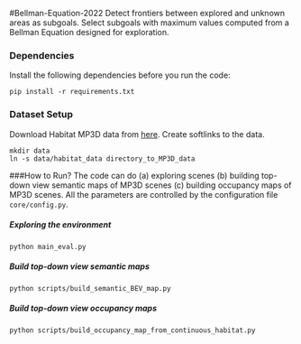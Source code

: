 #Bellman-Equation-2022
Detect frontiers between explored and unknown areas as subgoals.
Select subgoals with maximum values computed from a Bellman Equation designed for exploration.

### Dependencies
Install the following dependencies before you run the code:
```
pip install -r requirements.txt
```

### Dataset Setup
Download Habitat MP3D data from [here](http://https://github.com/facebookresearch/habitat-lab "here").
Create softlinks to the data.
```
mkdir data
ln -s data/habitat_data directory_to_MP3D_data
```

###How to Run?
The code can do (a) exploring scenes (b) building top-down view semantic maps of MP3D scenes (c) building occupancy maps of MP3D scenes.
All the parameters are controlled by the configuration file `core/config.py`.
##### Exploring the environment
```
python main_eval.py
```
##### Build top-down view semantic maps
```
python scripts/build_semantic_BEV_map.py
```
##### Build top-down view occupancy maps
```
python scripts/build_occupancy_map_from_continuous_habitat.py
```
